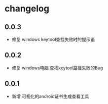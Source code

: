 # changelog

## 0.0.3
* 修复 windows keytool查找失败时的提示语

## 0.0.2
* 修复 windows电脑 查找keytool路径失败的Bug

## 0.0.1
* 新增 可视化的android证书生成查看工具
